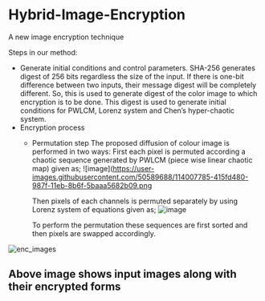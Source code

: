 
# Hybrid-Image-Encryption
A new image encryption technique 

Steps in our method:
- Generate initial conditions and control parameters.
SHA-256 generates digest of 256 bits regardless the size of the input. If there is one-bit difference between two inputs, their message digest will be completely different. So, this is used to generate digest of the color image to which encryption is to be done. 
This digest is used to generate initial conditions for PWLCM, Lorenz system and Chen’s hyper-chaotic system.
- Encryption process
	- Permutation step
		The proposed diffusion of colour image is performed in two ways:
		First each pixel is permuted according a chaotic sequence generated by PWLCM (piece wise linear chaotic map) given as;
		![image](https://user-images.githubusercontent.com/50589688/114007785-415fd480-987f-11eb-8b6f-5baaa5682b09.png
		
		Then pixels of each channels is permuted separately by using Lorenz system of equations given as;
		![image](https://user-images.githubusercontent.com/50589688/114007992-72d8a000-987f-11eb-8381-13ff93d5ad03.png)

		To perform the permutation these sequences are first sorted and then pixels are swapped accordingly.



![enc_images](https://user-images.githubusercontent.com/50589688/114006530-250f6800-987e-11eb-905c-05d375e59fc3.jpg)
## Above image shows input images along with their encrypted forms

